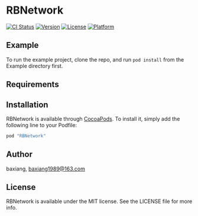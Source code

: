 # RBNetwork

[![CI Status](http://img.shields.io/travis/baxiang/RBNetwork.svg?style=flat)](https://travis-ci.org/baxiang/RBNetwork)
[![Version](https://img.shields.io/cocoapods/v/RBNetwork.svg?style=flat)](http://cocoapods.org/pods/RBNetwork)
[![License](https://img.shields.io/cocoapods/l/RBNetwork.svg?style=flat)](http://cocoapods.org/pods/RBNetwork)
[![Platform](https://img.shields.io/cocoapods/p/RBNetwork.svg?style=flat)](http://cocoapods.org/pods/RBNetwork)

## Example

To run the example project, clone the repo, and run `pod install` from the Example directory first.

## Requirements

## Installation

RBNetwork is available through [CocoaPods](http://cocoapods.org). To install
it, simply add the following line to your Podfile:

```ruby
pod "RBNetwork"
```

## Author

baxiang, baxiang1989@163.com

## License

RBNetwork is available under the MIT license. See the LICENSE file for more info.
